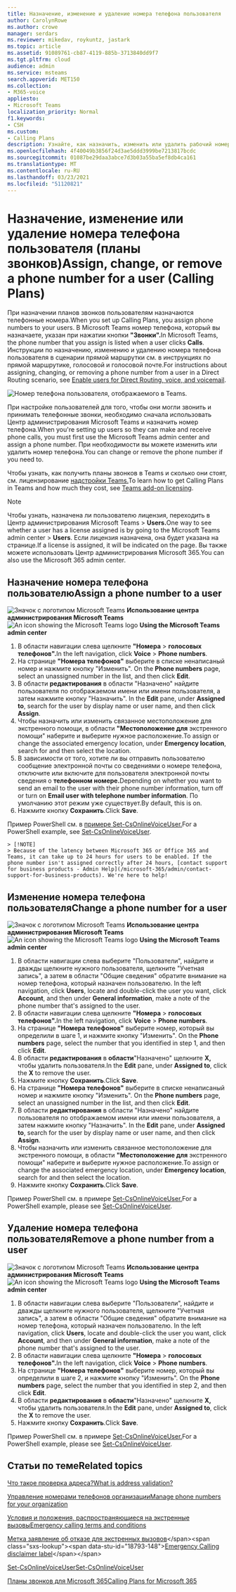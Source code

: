 ```yaml
---
title: Назначение, изменение и удаление номера телефона пользователя
author: CarolynRowe
ms.author: crowe
manager: serdars
ms.reviewer: mikedav, roykuntz, jastark
ms.topic: article
ms.assetid: 91089761-cb87-4119-885b-3713840dd9f7
ms.tgt.pltfrm: cloud
audience: admin
ms.service: msteams
search.appverid: MET150
ms.collection:
- M365-voice
appliesto:
- Microsoft Teams
localization_priority: Normal
f1.keywords:
- CSH
ms.custom:
- Calling Plans
description: Узнайте, как назначить, изменить или удалить рабочий номер телефона для пользователей Teams, чтобы внешние организации и клиенты могли звонить.
ms.openlocfilehash: 4f40049b3856f24d3ae5ddd3999be7213817bcdc
ms.sourcegitcommit: 01087be29daa3abce7d3b03a55ba5ef8db4ca161
ms.translationtype: MT
ms.contentlocale: ru-RU
ms.lasthandoff: 03/23/2021
ms.locfileid: "51120821"
---
```

# <a name="assign-change-or-remove-a-phone-number-for-a-user-calling-plans"></a><span data-ttu-id="18793-103">Назначение, изменение или удаление номера телефона пользователя (планы звонков)</span><span class="sxs-lookup"><span data-stu-id="18793-103">Assign, change, or remove a phone number for a user (Calling Plans)</span></span>

<span data-ttu-id="18793-104">При назначении планов звонков пользователям назначаются телефонные номера.</span><span class="sxs-lookup"><span data-stu-id="18793-104">When you set up Calling Plans, you assign phone numbers to your users.</span></span> <span data-ttu-id="18793-105">В Microsoft Teams номер телефона, который вы назначаете, указан при нажатии кнопки **"Звонки".**</span><span class="sxs-lookup"><span data-stu-id="18793-105">In Microsoft Teams, the phone number that you assign is listed when a user clicks **Calls**.</span></span> <span data-ttu-id="18793-106">Инструкции по назначению, изменению и удалению номера телефона пользователя в сценарии [](./direct-routing-enable-users.md)прямой маршрутки см. в инструкциях по прямой маршрутике, голосовой и голосовой почте.</span><span class="sxs-lookup"><span data-stu-id="18793-106">For instructions about assigning, changing, or removing a phone number from a user in a Direct Routing scenario, see [Enable users for Direct Routing, voice, and voicemail](./direct-routing-enable-users.md).</span></span>

![Номер телефона пользователя, отображаемого в Teams.](media/teams-phone-number.png)

<span data-ttu-id="18793-108">При настройке пользователей для того, чтобы они могли звонить и принимать телефонные звонки, необходимо сначала использовать Центр администрирования Microsoft Teams и назначить номер телефона.</span><span class="sxs-lookup"><span data-stu-id="18793-108">When you're setting up users so they can make and receive phone calls, you must first use the Microsoft Teams admin center and assign a phone number.</span></span> <span data-ttu-id="18793-109">При необходимости вы можете изменить или удалить номер телефона.</span><span class="sxs-lookup"><span data-stu-id="18793-109">You can change or remove the phone number if you need to.</span></span>
  
<span data-ttu-id="18793-110">Чтобы узнать, как получить планы звонков в Teams и сколько они стоят, см. лицензирование [надстройки Teams.](./teams-add-on-licensing/microsoft-teams-add-on-licensing.md)</span><span class="sxs-lookup"><span data-stu-id="18793-110">To learn how to get Calling Plans in Teams and how much they cost, see [Teams add-on licensing](./teams-add-on-licensing/microsoft-teams-add-on-licensing.md).</span></span>
  
> [!NOTE]
> <span data-ttu-id="18793-111">Чтобы узнать, назначена ли пользователю лицензия, переходить в Центр администрирования Microsoft Teams > **Users.**</span><span class="sxs-lookup"><span data-stu-id="18793-111">One way to see whether a user has a license assigned is by going to the Microsoft Teams admin center > **Users**.</span></span> <span data-ttu-id="18793-112">Если лицензия назначена, она будет указана на странице.</span><span class="sxs-lookup"><span data-stu-id="18793-112">If a license is assigned, it will be indicated on the page.</span></span>  <span data-ttu-id="18793-113">Вы также можете использовать Центр администрирования Microsoft 365.</span><span class="sxs-lookup"><span data-stu-id="18793-113">You can also use the Microsoft 365 admin center.</span></span>
  
## <a name="assign-a-phone-number-to-a-user"></a><span data-ttu-id="18793-114">Назначение номера телефона пользователю</span><span class="sxs-lookup"><span data-stu-id="18793-114">Assign a phone number to a user</span></span>
 
<span data-ttu-id="18793-115">![Значок с логотипом Microsoft Teams](media/teams-logo-30x30.png) **Использование центра администрирования Microsoft Teams**</span><span class="sxs-lookup"><span data-stu-id="18793-115">![An icon showing the Microsoft Teams logo](media/teams-logo-30x30.png) **Using the Microsoft Teams admin center**</span></span>
    
1. <span data-ttu-id="18793-116">В области навигации слева щелкните **"Номера**  >  **голосовых телефонов".**</span><span class="sxs-lookup"><span data-stu-id="18793-116">In the left navigation, click **Voice** > **Phone numbers**.</span></span>
2. <span data-ttu-id="18793-117">На странице **"Номера телефонов"** выберите в списке ненаписаный номер и нажмите кнопку "Изменить". </span><span class="sxs-lookup"><span data-stu-id="18793-117">On the **Phone numbers** page, select an unassigned number in the list, and then click **Edit**.</span></span>  
3. <span data-ttu-id="18793-118">В области **редактирования** в области "Назначено" найдите пользователя по отображаемом имени или имени пользователя, а затем нажмите кнопку "Назначить". </span><span class="sxs-lookup"><span data-stu-id="18793-118">In the **Edit** pane, under **Assigned to**, search for the user by display name or user name, and then click **Assign**.</span></span>
4. <span data-ttu-id="18793-119">Чтобы назначить или изменить связанное местоположение для экстренного помощи, в области **"Местоположение для** экстренного помощи" наберите и выберите нужное расположение.</span><span class="sxs-lookup"><span data-stu-id="18793-119">To assign or change the associated emergency location, under **Emergency location**, search for and then select the location.</span></span>
5. <span data-ttu-id="18793-120">В зависимости от того, хотите ли вы отправить пользователю сообщение электронной почты со сведениями о номере телефона, отключите или включите для пользователя электронной почты сведения о **телефонном номере.**</span><span class="sxs-lookup"><span data-stu-id="18793-120">Depending on whether you want to send an email to the user with their phone number information, turn off or turn on **Email user with telephone number information**.</span></span> <span data-ttu-id="18793-121">По умолчанию этот режим уже существует.</span><span class="sxs-lookup"><span data-stu-id="18793-121">By default, this is on.</span></span> 
6. <span data-ttu-id="18793-122">Нажмите кнопку **Сохранить**.</span><span class="sxs-lookup"><span data-stu-id="18793-122">Click **Save**.</span></span>

<span data-ttu-id="18793-123">Пример PowerShell см. в [примере Set-CsOnlineVoiceUser.](/powershell/module/skype/set-csonlinevoiceuser?view=skype-ps)</span><span class="sxs-lookup"><span data-stu-id="18793-123">For a PowerShell example, see [Set-CsOnlineVoiceUser](/powershell/module/skype/set-csonlinevoiceuser?view=skype-ps).</span></span>

    > [!NOTE]
    > Because of the latency between Microsoft 365 or Office 365 and Teams, it can take up to 24 hours for users to be enabled. If the phone number isn't assigned correctly after 24 hours, [contact support for business products - Admin Help](/microsoft-365/admin/contact-support-for-business-products). We're here to help!

  
## <a name="change-a-phone-number-for-a-user"></a><span data-ttu-id="18793-124">Изменение номера телефона пользователя</span><span class="sxs-lookup"><span data-stu-id="18793-124">Change a phone number for a user</span></span>
 
<span data-ttu-id="18793-125">![Значок с логотипом Microsoft Teams](media/teams-logo-30x30.png) **Использование центра администрирования Microsoft Teams**</span><span class="sxs-lookup"><span data-stu-id="18793-125">![An icon showing the Microsoft Teams logo](media/teams-logo-30x30.png) **Using the Microsoft Teams admin center**</span></span>
    
1. <span data-ttu-id="18793-126">В области навигации слева выберите "Пользователи", найдите и дважды щелкните нужного пользователя, щелкните "Учетная запись", а затем в области "Общие сведения" обратите внимание на номер телефона, который назначен пользователю. </span><span class="sxs-lookup"><span data-stu-id="18793-126">In the left navigation, click **Users**, locate and double-click the user you want, click **Account**, and then under **General information**, make a note of the phone number that's assigned to the user.</span></span>
2. <span data-ttu-id="18793-127">В области навигации слева щелкните **"Номера**  >  **голосовых телефонов".**</span><span class="sxs-lookup"><span data-stu-id="18793-127">In the left navigation, click **Voice** > **Phone numbers**.</span></span>
3. <span data-ttu-id="18793-128">На странице **"Номера телефонов"** выберите номер, который вы определили в шаге 1, и нажмите кнопку "Изменить". </span><span class="sxs-lookup"><span data-stu-id="18793-128">On the **Phone numbers** page, select the number that you identified in step 1, and then click **Edit**.</span></span>  
4. <span data-ttu-id="18793-129">В области **редактирования** в **области**"Назначено" щелкните **X,** чтобы удалить пользователя.</span><span class="sxs-lookup"><span data-stu-id="18793-129">In the **Edit** pane, under **Assigned to**, click the **X** to remove the user.</span></span>
5. <span data-ttu-id="18793-130">Нажмите кнопку **Сохранить**.</span><span class="sxs-lookup"><span data-stu-id="18793-130">Click **Save**.</span></span>
6. <span data-ttu-id="18793-131">На странице **"Номера телефонов"** выберите в списке ненаписаный номер и нажмите кнопку "Изменить". </span><span class="sxs-lookup"><span data-stu-id="18793-131">On the **Phone numbers** page, select an unassigned number in the list, and then click **Edit**.</span></span>  
7. <span data-ttu-id="18793-132">В области **редактирования** в области "Назначено" найдите пользователя по отображаемом имени или имени пользователя, а затем нажмите кнопку "Назначить". </span><span class="sxs-lookup"><span data-stu-id="18793-132">In the **Edit** pane, under **Assigned to**, search for the user by display name or user name, and then click **Assign**.</span></span>
8. <span data-ttu-id="18793-133">Чтобы назначить или изменить связанное местоположение для экстренного помощи, в области **"Местоположение для** экстренного помощи" наберите и выберите нужное расположение.</span><span class="sxs-lookup"><span data-stu-id="18793-133">To assign or change the associated emergency location, under **Emergency location**, search for and then select the location.</span></span>
9. <span data-ttu-id="18793-134">Нажмите кнопку **Сохранить**.</span><span class="sxs-lookup"><span data-stu-id="18793-134">Click **Save**.</span></span>

<span data-ttu-id="18793-135">Пример PowerShell см. в примере [Set-CsOnlineVoiceUser.](/powershell/module/skype/set-csonlinevoiceuser?view=skype-ps)</span><span class="sxs-lookup"><span data-stu-id="18793-135">For a PowerShell example, please see [Set-CsOnlineVoiceUser](/powershell/module/skype/set-csonlinevoiceuser?view=skype-ps).</span></span>

## <a name="remove-a-phone-number-from-a-user"></a><span data-ttu-id="18793-136">Удаление номера телефона пользователя</span><span class="sxs-lookup"><span data-stu-id="18793-136">Remove a phone number from a user</span></span>
 
<span data-ttu-id="18793-137">![Значок с логотипом Microsoft Teams](media/teams-logo-30x30.png) **Использование центра администрирования Microsoft Teams**</span><span class="sxs-lookup"><span data-stu-id="18793-137">![An icon showing the Microsoft Teams logo](media/teams-logo-30x30.png) **Using the Microsoft Teams admin center**</span></span>

1. <span data-ttu-id="18793-138">В области навигации слева выберите "Пользователи", найдите и дважды щелкните нужного пользователя, щелкните "Учетная запись", а затем в области "Общие сведения" обратите внимание на номер телефона, который назначен пользователю. </span><span class="sxs-lookup"><span data-stu-id="18793-138">In the left navigation, click **Users**, locate and double-click the user you want, click **Account**, and then under **General information**, make a note of the phone number that's assigned to the user.</span></span>
2. <span data-ttu-id="18793-139">В области навигации слева щелкните **"Номера**  >  **голосовых телефонов".**</span><span class="sxs-lookup"><span data-stu-id="18793-139">In the left navigation, click **Voice** > **Phone numbers**.</span></span>
3. <span data-ttu-id="18793-140">На странице **"Номера телефонов"** выберите номер, который вы определили в шаге 2, и нажмите кнопку "Изменить". </span><span class="sxs-lookup"><span data-stu-id="18793-140">On the **Phone numbers** page, select the number that you identified in step 2, and then click **Edit**.</span></span>  
4. <span data-ttu-id="18793-141">В области **редактирования** в **области**"Назначено" щелкните **X,** чтобы удалить пользователя.</span><span class="sxs-lookup"><span data-stu-id="18793-141">In the **Edit** pane, under **Assigned to**, click the **X** to remove the user.</span></span>
5. <span data-ttu-id="18793-142">Нажмите кнопку **Сохранить**.</span><span class="sxs-lookup"><span data-stu-id="18793-142">Click **Save**.</span></span>

<span data-ttu-id="18793-143">Пример PowerShell см. в примере [Set-CsOnlineVoiceUser.](/powershell/module/skype/set-csonlinevoiceuser?view=skype-ps)</span><span class="sxs-lookup"><span data-stu-id="18793-143">For a PowerShell example, please see [Set-CsOnlineVoiceUser](/powershell/module/skype/set-csonlinevoiceuser?view=skype-ps).</span></span>

## <a name="related-topics"></a><span data-ttu-id="18793-144">Статьи по теме</span><span class="sxs-lookup"><span data-stu-id="18793-144">Related topics</span></span>

[<span data-ttu-id="18793-145">Что такое проверка адреса?</span><span class="sxs-lookup"><span data-stu-id="18793-145">What is address validation?</span></span>](/skypeforbusiness/what-are-calling-plans-in-office-365/what-is-address-validation)

[<span data-ttu-id="18793-146">Управление номерами телефонов организации</span><span class="sxs-lookup"><span data-stu-id="18793-146">Manage phone numbers for your organization</span></span>](/microsoftteams/manage-phone-numbers-for-your-organization)

[<span data-ttu-id="18793-147">Условия и положения, распространяющиеся на экстренные вызовы</span><span class="sxs-lookup"><span data-stu-id="18793-147">Emergency calling terms and conditions</span></span>](./emergency-calling-terms-and-conditions.md)

<span data-ttu-id="18793-148">[Метка заявление об отказе для экстренных вызовов](https://github.com/MicrosoftDocs/OfficeDocs-SkypeForBusiness/blob/live/Teams/downloads/emergency-calling/emergency-calling-label-(en-us)-(v.1.0).zip?raw=true)</span><span class="sxs-lookup"><span data-stu-id="18793-148">[Emergency Calling disclaimer label](https://github.com/MicrosoftDocs/OfficeDocs-SkypeForBusiness/blob/live/Teams/downloads/emergency-calling/emergency-calling-label-(en-us)-(v.1.0).zip?raw=true)</span></span>

[<span data-ttu-id="18793-149">Set-CsOnlineVoiceUser</span><span class="sxs-lookup"><span data-stu-id="18793-149">Set-CsOnlineVoiceUser</span></span>](/powershell/module/skype/set-csonlinevoiceuser?view=skype-ps)

[<span data-ttu-id="18793-150">Планы звонков для Microsoft 365</span><span class="sxs-lookup"><span data-stu-id="18793-150">Calling Plans for Microsoft 365</span></span>](./calling-plans-for-office-365.md)